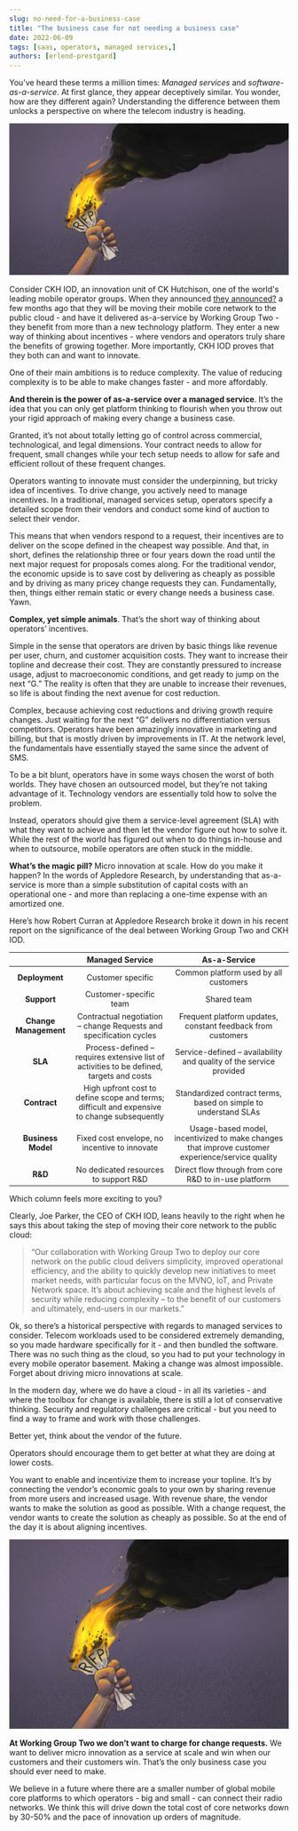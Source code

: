 ```yaml
---
slug: no-need-for-a-business-case
title: "The business case for not needing a business case"
date: 2022-06-09
tags: [saas, operators, managed services,]
authors: [erlend-prestgard]
---
```


You’ve heard these terms a million times: *Managed services* and *software-as-a-service*. At first glance, they appear deceptively similar. You wonder, how are they different again? Understanding the difference between them unlocks a perspective on where the telecom industry is heading. 

![](./RFP_illustration_large.jpg)

<!--truncate-->

Consider CKH IOD, an innovation unit of CK Hutchison, one of the world's leading mobile operator groups. When they announced [they announced?](https://www.wgtwo.com/blog/ckh-iod-wg2-public-cloud/) a few months ago that they will be moving their mobile core network to the public cloud - and have it delivered as-a-service by Working Group Two -  they benefit from more than a new technology platform. They enter a new way of thinking about incentives - where vendors and operators truly share the benefits of growing together. More importantly, CKH IOD proves that they both can and want to innovate. 

One of their main ambitions is to reduce complexity. The value of reducing complexity is to be able to make changes faster - and more affordably. 

**And therein is the power of as-a-service over a managed service**. It’s the idea that you can only get platform thinking to flourish when you throw out your rigid approach of making every change a business case. 

Granted, it’s not about totally letting go of control across commercial, technological, and legal dimensions. Your contract needs to allow for frequent, small changes while your tech setup needs to allow for safe and efficient rollout of these frequent changes. 

Operators wanting to innovate must consider the underpinning, but tricky idea of incentives. To drive change, you actively need to manage incentives. In a traditional, managed services setup, operators specify a detailed scope from their vendors and conduct some kind of auction to select their vendor. 

This means that when vendors respond to a request, their incentives are to deliver on the scope defined in the cheapest way possible. And that, in short, defines the relationship three or four years down the road until the next major request for proposals comes along. For the traditional vendor, the economic upside is to save cost by delivering as cheaply as possible and by driving as many pricey change requests they can. Fundamentally, then, things either remain static or every change needs a business case. Yawn. 

**Complex, yet simple animals**. That’s the short way of thinking about operators’ incentives.

Simple in the sense that operators are driven by basic things like revenue per user, churn, and customer acquisition costs. They want to increase their topline and decrease their cost. They are constantly pressured to increase usage, adjust to macroeconomic conditions, and get ready to jump on the next “G.” The reality is often that they are unable to increase their revenues, so life is about finding the next avenue for cost reduction. 

Complex, because achieving cost reductions and driving growth require changes. Just waiting for the next “G” delivers no differentiation versus competitors. Operators have been amazingly innovative in marketing and billing, but that is mostly driven by improvements in IT. At the network level, the fundamentals have essentially stayed the same since the advent of SMS. 

To be a bit blunt, operators have in some ways chosen the worst of both worlds. They have chosen an outsourced model, but they’re not taking advantage of it. Technology vendors are essentially told how to solve the problem. 

Instead, operators should give them a service-level agreement (SLA) with what they want to achieve and then let the vendor figure out how to solve it. While the rest of the world has figured out when to do things in-house and when to outsource, mobile operators are often stuck in the middle. 

**What’s the magic pill?** Micro innovation at scale. How do you make it happen? In the words of Appledore Research, by understanding that as-a-service is more than a simple substitution of capital costs with an operational one - and more than replacing a one-time expense with an amortized one. 

Here’s how Robert Curran at Appledore Research broke it down in his recent report on the significance of the deal between Working Group Two and CKH IOD. 

|                       |                                      **Managed Service**                                      |                                         **As-a-Service**                                         |
|:---------------------:|:---------------------------------------------------------------------------------------------:|:------------------------------------------------------------------------------------------------:|
|     **Deployment**    |                                       Customer specific                                       |                               Common platform used by all customers                              |
|      **Support**      |                                    Customer-specific team                                     |                                            Shared team                                           |
| **Change Management** |              Contractual negotiation – change  Requests and specification cycles              |                   Frequent platform updates, constant  feedback from customers                   |
|        **SLA**        |    Process-defined – requires extensive list of activities to be defined, targets and costs   |                Service-defined – availability and quality of the service provided                |
|      **Contract**     | High upfront cost to define scope and  terms; difficult and expensive to change  subsequently |                  Standardized contract terms, based on simple to understand SLAs                 |
|   **Business Model**  |                         Fixed cost envelope, no incentive to  innovate                        | Usage-based model, incentivized to make changes that improve customer experience/service quality |
|        **R&D**        |                             No dedicated resources to support R&D                             |                       Direct flow through from core R&D to in-use platform                       |

Which column feels more exciting to you? 

Clearly, Joe Parker, the CEO of CKH IOD, leans heavily to the right when he says this about taking the step of moving their core network to the public cloud:

> “Our collaboration with Working Group Two to deploy our core network on the public cloud delivers simplicity, improved operational efficiency, and the ability to quickly develop new initiatives to meet market needs, with particular focus on the MVNO, IoT, and Private Network space. It’s about achieving scale and the highest levels of security while reducing complexity – to the benefit of our customers and ultimately, end-users in our markets.”

Ok, so there’s a historical perspective with regards to managed services  to consider. Telecom workloads used to be considered extremely demanding, so you made hardware specifically for it - and then bundled the software. There was no such thing as the cloud, so you had to put your technology in every mobile operator basement. Making a change was almost impossible. Forget about driving micro innovations at scale. 

In the modern day, where we do have a cloud - in all its varieties - and where the toolbox for change is available, there is still a lot of conservative thinking. Security and regulatory challenges are critical - but you need to find a way to frame and work with those challenges. 

Better yet, think about the vendor of the future.

Operators should encourage them to get better at what they are doing at lower costs. 

You want to enable and incentivize them to increase your topline. It’s by connecting the vendor’s economic goals to your own by sharing revenue from more users and increased usage. With revenue share, the vendor wants to make the solution as good as possible. With a change request, the vendor wants to create the solution as cheaply as possible. 
So at the end of the day it is about aligning incentives. 

![](./RFP_illustration_20pst.jpg)

**At Working Group Two we don’t want to charge for change requests.** We want to deliver micro innovation as a service at scale and win when our customers and their customers win. That’s the only business case you should ever need to make. 

We believe in a future where there are a smaller number of global mobile core platforms to which operators - big and small - can connect their radio networks. We think this will drive down the total cost of  core networks down by 30-50% and the pace of innovation up orders of magnitude. 

